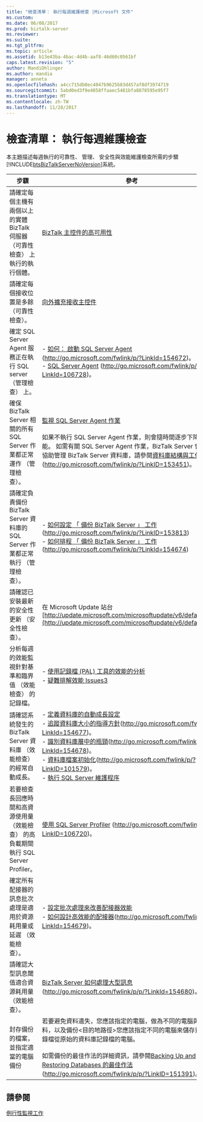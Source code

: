 ```yaml
---
title: "檢查清單： 執行每週維護檢查 |Microsoft 文件"
ms.custom: 
ms.date: 06/08/2017
ms.prod: biztalk-server
ms.reviewer: 
ms.suite: 
ms.tgt_pltfrm: 
ms.topic: article
ms.assetid: b13e43ba-4bac-4d4b-aaf8-46d60c0561bf
caps.latest.revision: "5"
author: MandiOhlinger
ms.author: mandia
manager: anneta
ms.openlocfilehash: a4cc715db0ec4047b9625b83d457af8df3974719
ms.sourcegitcommit: 5abd0ed3f9e4858ffaaec5481bfa8878595e95f7
ms.translationtype: MT
ms.contentlocale: zh-TW
ms.lasthandoff: 11/28/2017
---
```

# <a name="checklist-performing-weekly-maintenance-checks"></a>檢查清單： 執行每週維護檢查
本主題描述每週執行的可靠性、 管理、 安全性與效能維護檢查所需的步驟[!INCLUDE[btsBizTalkServerNoVersion](../includes/btsbiztalkservernoversion-md.md)]系統。  
  
|步驟|參考|  
|-----------|---------------|  
|請確定每個主機有兩個以上的實體 BizTalk 伺服器 （可靠性檢查） 上執行的執行個體。|[BizTalk 主控件的高可用性](../technical-guides/high-availability-for-biztalk-hosts.md)|  
|請確定每個接收位置是多餘 （可靠性檢查）。|[向外擴充接收主控件](../technical-guides/scaling-out-receiving-hosts.md)|  
|確定 SQL Server Agent 服務正在執行 SQL server （管理檢查） 上。|-   [如何： 啟動 SQL Server Agent](http://go.microsoft.com/fwlink/p/?LinkId=154672) (http://go.microsoft.com/fwlink/p/?LinkId=154672)。<br />-   [SQL Server Agent](http://go.microsoft.com/fwlink/p/?LinkId=106728) (http://go.microsoft.com/fwlink/p/?LinkId=106728)。|  
|確保 BizTalk Server 相關的所有 SQL Server 作業都正常運作 （管理檢查）。|[監視 SQL Server Agent 作業](../technical-guides/monitoring-sql-server-agent-jobs.md)<br /><br /> 如果不執行 SQL Server Agent 作業，則會隨時間逐步下降系統效能。 如需有關 SQL Server Agent 作業，BizTalk Server 會提供可協助管理 BizTalk Server 資料庫，請參閱[資料庫結構與工作](http://go.microsoft.com/fwlink/p/?LinkID=153451)(http://go.microsoft.com/fwlink/p/?LinkID=153451)。|  
|請確定負責備份 BizTalk Server 資料庫的 SQL Server 作業都正常執行 （管理檢查）。|-   [如何設定 「 備份 BizTalk Server 」 工作](http://go.microsoft.com/fwlink/p/?LinkID=153813)(http://go.microsoft.com/fwlink/p/?LinkID=153813)<br />-   [如何排程 「 備份 BizTalk Server 」 工作](http://go.microsoft.com/fwlink/p/?LinkId=154674)(http://go.microsoft.com/fwlink/p/?LinkId=154674)|  
|請確認已安裝最新的安全性更新 （安全性檢查）。|在 Microsoft Update 站台[http://update.microsoft.com/microsoftupdate/v6/default.aspx](http://update.microsoft.com/microsoftupdate/v6/default.aspx)|  
|分析每週的效能監視針對基準和臨界值 （效能檢查） 的記錄檔。|-   [使用記錄檔 (PAL) 工具的效能的分析](../technical-guides/using-the-performance-analysis-of-logs-pal-tool.md)<br />-   [疑難排解效能 Issues3](../technical-guides/troubleshooting-performance-issues3.md)|  
|請確認系統發生的 BizTalk Server 資料庫 （效能檢查） 的經常自動成長。|-   [定義資料庫的自動成長設定](../technical-guides/defining-auto-growth-settings-for-databases.md)<br />-   [追蹤資料庫大小的指導方針](http://go.microsoft.com/fwlink/p/?LinkId=154677)(http://go.microsoft.com/fwlink/p/?LinkId=154677)。<br />-   [識別資料庫層中的瓶頸](http://go.microsoft.com/fwlink/p/?LinkId=154678)(http://go.microsoft.com/fwlink/p/?LinkId=154678)。<br />-   [資料庫檔案初始化](http://go.microsoft.com/fwlink/p/?LinkID=101579)(http://go.microsoft.com/fwlink/p/?LinkID=101579)。<br />-   [執行 SQL Server 維護程序](~/technical-guides/checklist-configuring-sql-server.md)|  
|若要檢查長回應時間和高資源使用量 （效能檢查） 的高負載期間執行 SQL Server Profiler。|[使用 SQL Server Profiler](http://go.microsoft.com/fwlink/p/?LinkID=106720) (http://go.microsoft.com/fwlink/p/?LinkID=106720)。|  
|確定所有配接器的訊息批次處理是適用於資源耗用量或延遲 （效能檢查）。|-   [設定批次處理來改善配接器效能](../technical-guides/configuring-batching-to-improve-adapter-performance.md)<br />-   [如何設計高效能的配接器](http://go.microsoft.com/fwlink/p/?LinkId=154679)(http://go.microsoft.com/fwlink/p/?LinkId=154679)。|  
|請確認大型訊息閾值適合資源耗用量 （效能檢查）。|[BizTalk Server 如何處理大型訊息](http://go.microsoft.com/fwlink/p/p/?LinkId=154680)(http://go.microsoft.com/fwlink/p/p/?LinkId=154680)。|  
|封存備份的檔案，並指定適當的電腦備份|若要避免資料遺失，您應該指定的電腦，做為不同的電腦與原始資料，以及備份\<目的地路徑\>您應該指定不同的電腦來儲存資料庫記錄檔從原始的資料庫記錄檔的電腦。<br /><br /> 如需備份的最佳作法的詳細資訊，請參閱[Backing Up and Restoring Databases 的最佳作法](http://go.microsoft.com/fwlink/p/p/?LinkID=151391)(http://go.microsoft.com/fwlink/p/p/?LinkID=151391)。|  
  
## <a name="see-also"></a>請參閱  
 [例行性監視工作](../technical-guides/routine-monitoring-tasks.md)
